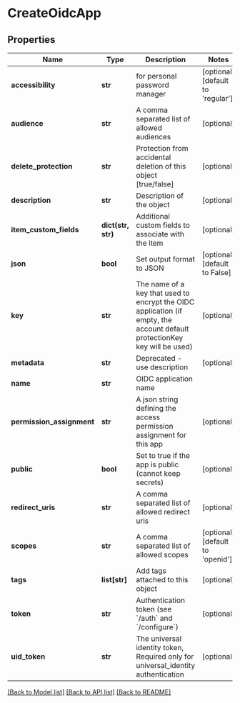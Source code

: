 # CreateOidcApp

## Properties
Name | Type | Description | Notes
------------ | ------------- | ------------- | -------------
**accessibility** | **str** | for personal password manager | [optional] [default to 'regular']
**audience** | **str** | A comma separated list of allowed audiences | [optional] 
**delete_protection** | **str** | Protection from accidental deletion of this object [true/false] | [optional] 
**description** | **str** | Description of the object | [optional] 
**item_custom_fields** | **dict(str, str)** | Additional custom fields to associate with the item | [optional] 
**json** | **bool** | Set output format to JSON | [optional] [default to False]
**key** | **str** | The name of a key that used to encrypt the OIDC application (if empty, the account default protectionKey key will be used) | [optional] 
**metadata** | **str** | Deprecated - use description | [optional] 
**name** | **str** | OIDC application name | 
**permission_assignment** | **str** | A json string defining the access permission assignment for this app | [optional] 
**public** | **bool** | Set to true if the app is public (cannot keep secrets) | [optional] 
**redirect_uris** | **str** | A comma separated list of allowed redirect uris | [optional] 
**scopes** | **str** | A comma separated list of allowed scopes | [optional] [default to 'openid']
**tags** | **list[str]** | Add tags attached to this object | [optional] 
**token** | **str** | Authentication token (see &#x60;/auth&#x60; and &#x60;/configure&#x60;) | [optional] 
**uid_token** | **str** | The universal identity token, Required only for universal_identity authentication | [optional] 

[[Back to Model list]](../README.md#documentation-for-models) [[Back to API list]](../README.md#documentation-for-api-endpoints) [[Back to README]](../README.md)



